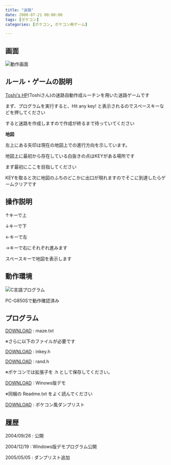 ```yaml
---
title: "迷路"
date: 2008-07-21 00:00:00
tags: [ポケコン]
categories: [ポケコン, ポケコン用ゲーム]

---
```


## 画面


![動作画面][1] 

 [1]: /images/maze.gif

## ルール・ゲームの説明

[Toshi's HP][2](Toshiさん)の迷路自動作成ルーチンを用いた迷路ゲームです
  


 [2]: http://www.r66.7-dj.com/~toshi1/

まず、プログラムを実行すると、Hit any key! と表示されるのでスペースキーなどを押してください
	  
すると迷路を作成しますので作成が終るまで待っていてください
  


**地図**
	  
左上にある矢印は現在の地図上での進行方向を示しています。
	  
地図上に最初から存在している白抜きの点はKEYがある場所です
	  
まず最初にここを目指してください
	  
KEYを取ると次に地図のふちのどこかに出口が現れますので<!-- 底 -->そこに到達したらゲームクリアです 

## 操作説明

↑キーで上
	  
↓キーで下
	  
←キーで左
	  
→キーで右にそれぞれ進みます
	  
スペースキーで地図を表示します
  


## 動作環境

![C言語][3]プログラム
	  
PC-G850Sで動作確認済み 

 [3]: ../image/c.gif

## プログラム

[DOWNLOAD][4] : maze.txt
	  
※さらに以下のファイルが必要です
  


 [4]: /pokecom/game/maze.txt "maze.txt"

[DOWNLOAD][5] : inkey.h
	  
[DOWNLOAD][6] : rand.h
	  
※ポケコンでは拡張子を .h として保存してください。
  


 [5]: /pokecom/game/../program/inkey.h "inkey.h"
 [6]: /pokecom/game/../program/rand.h "rand.h"

[DOWNLOAD][7] : Winows版デモ
	  
<span>※同梱の Readme.txt をよく読んでください
</span> 

 [7]: /pokecom/game/maze.zip "maze.zip(Winows版デモ)"

[DOWNLOAD][8] : ポケコン風ダンプリスト
  


 [8]: maze_.txt "maze_.txt"

## 履歴

2004/09/26
: 公開

2004/12/19
: Windows版デモプログラム公開

2005/05/05
: ダンプリスト追加
